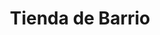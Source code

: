 ---
title: "Tienda de Barrio"
url: /ciudad-satelite/tienda-de-barrio-calle-sebastian-mendoza/
shop: Lebensmittel
---